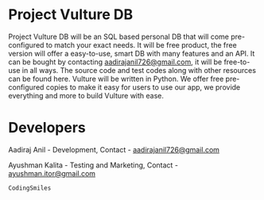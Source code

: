 # Project Vulture DB
Project Vulture DB will be an SQL based personal DB that will come pre-configured to match your exact needs. It will be free product, the free version will offer a easy-to-use, smart DB with many features and an API. It can be bought by contacting aadirajanil726@gmail.com, it will be free-to-use in all ways. The source code and test codes along with other resources can be found here. Vulture will be written in Python. 
We offer free pre-configured copies to make it easy for users to use our app, we provide everything and more to build Vulture with ease.

# Developers
Aadiraj Anil - Development, Contact - aadirajanil726@gmail.com


Ayushman Kalita - Testing and Marketing, Contact - ayushman.itor@gmail.com

```CodingSmiles```

